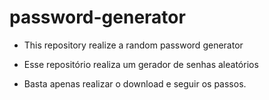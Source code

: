 # password-generator
* This repository realize a random password generator 
* Esse repositório realiza um gerador de senhas aleatórios

* Basta apenas realizar o download e seguir os passos.
